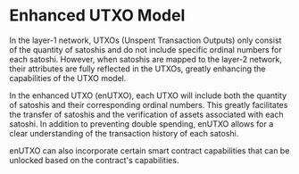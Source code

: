 Enhanced UTXO Model
====

In the layer-1 network, UTXOs (Unspent Transaction Outputs) only consist of the quantity of satoshis and do not include specific ordinal numbers for each satoshi. However, when satoshis are mapped to the layer-2 network, their attributes are fully reflected in the UTXOs, greatly enhancing the capabilities of the UTXO model.

In the enhanced UTXO (enUTXO), each UTXO will include both the quantity of satoshis and their corresponding ordinal numbers. This greatly facilitates the transfer of satoshis and the verification of assets associated with each satoshi. In addition to preventing double spending, enUTXO allows for a clear understanding of the transaction history of each satoshi.

enUTXO can also incorporate certain smart contract capabilities that can be unlocked based on the contract's capabilities.